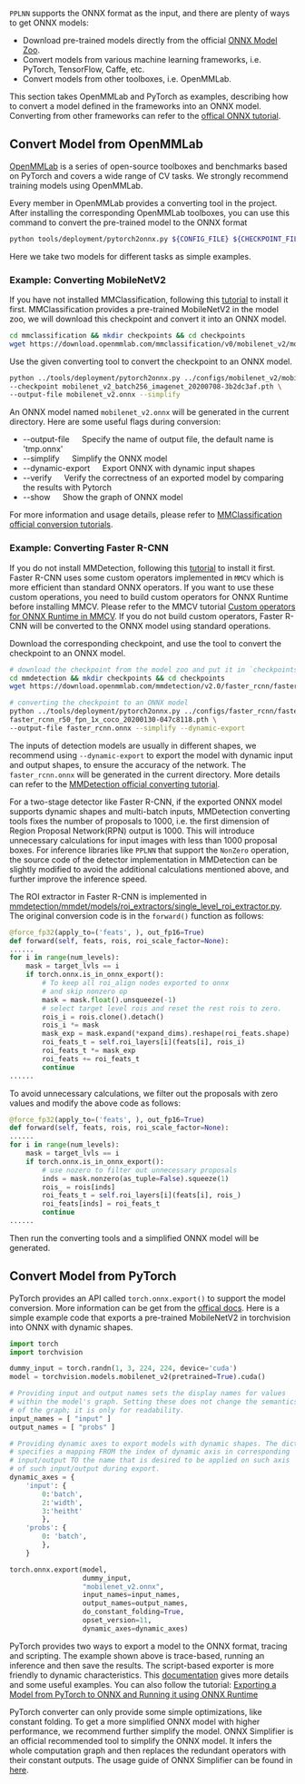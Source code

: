 `PPLNN` supports the ONNX format as the input, and there are plenty of ways to get ONNX models:
* Download pre-trained models directly from the official [ONNX Model Zoo](https://github.com/onnx/models).
* Convert models from various machine learning frameworks, i.e. PyTorch, TensorFlow, Caffe, etc.
* Convert models from other toolboxes, i.e. OpenMMLab.

This section takes OpenMMLab and PyTorch as examples, describing how to convert a model defined in the frameworks into an ONNX model. Converting from other frameworks can refer to the [offical ONNX tutorial](https://github.com/onnx/tutorials).


## Convert Model from OpenMMLab

[OpenMMLab](https://github.com/open-mmlab) is a series of open-source toolboxes and benchmarks based on PyTorch and covers a wide range of CV tasks. We strongly recommend training models using OpenMMLab.

Every member in OpenMMLab provides a converting tool in the project. After installing the corresponding OpenMMLab toolboxes, you can use this command to convert the pre-trained model to the ONNX format
```bash
python tools/deployment/pytorch2onnx.py ${CONFIG_FILE} ${CHECKPOINT_FILE} --output_file ${ONNX_FILE} [--shape ${INPUT_SHAPE} --dynamic-export --verify]
```
Here we take two models for different tasks as simple examples.

### Example: Converting MobileNetV2

If you have not installed MMClassification, following this [tutorial](https://github.com/open-mmlab/mmclassification/blob/master/docs/install.md) to install it first. MMClassification provides a pre-trained MobileNetV2 in the model zoo, we will download this checkpoint and convert it into an ONNX model.

```bash
cd mmclassification && mkdir checkpoints && cd checkpoints
wget https://download.openmmlab.com/mmclassification/v0/mobilenet_v2/mobilenet_v2_batch256_imagenet_20200708-3b2dc3af.pth
```

Use the given converting tool to convert the checkpoint to an ONNX model.

```bash
python ../tools/deployment/pytorch2onnx.py ../configs/mobilenet_v2/mobilenet_v2_b32x8_imagenet.py \
--checkpoint mobilenet_v2_batch256_imagenet_20200708-3b2dc3af.pth \
--output-file mobilenet_v2.onnx --simplify
```

An ONNX model named `mobilenet_v2.onnx` will be generated in the current directory.
Here are some useful flags during conversion:
* --output-file &emsp; Specify the name of output file, the default name is 'tmp.onnx'
* --simplify &emsp; Simplify the ONNX model
* --dynamic-export &emsp; Export ONNX with dynamic input shapes
* --verify &emsp; Verify the correctness of an exported model by comparing the results with Pytorch
* --show &emsp; Show the graph of ONNX model

For more information and usage details, please refer to [MMClassification official conversion tutorials](https://github.com/open-mmlab/mmclassification/blob/master/docs_zh-CN/tools/pytorch2onnx.md).

### Example: Converting Faster R-CNN

If you do not install MMDetection, following this [tutorial](https://github.com/open-mmlab/mmdetection/blob/master/docs/get_started.md) to install it first. Faster R-CNN uses some custom operators implemented in `MMCV` which is more efficient than standard ONNX operators. If you want to use these custom operations, you need to build custom operators for ONNX Runtime before installing MMCV. Please refer to the MMCV tutorial [Custom operators for ONNX Runtime in MMCV](https://github.com/open-mmlab/mmcv/blob/master/docs/deployment/onnxruntime_op.md#how-to-build-custom-operators-for-onnx-runtime). If you do not build custom operators, Faster R-CNN will be converted to the ONNX model using standard operations.

Download the corresponding checkpoint, and use the tool to convert the checkpoint to an ONNX model.
```bash
# download the checkpoint from the model zoo and put it in `checkpoints/`
cd mmdetection && mkdir checkpoints && cd checkpoints
wget https://download.openmmlab.com/mmdetection/v2.0/faster_rcnn/faster_rcnn_r50_fpn_1x_coco/faster_rcnn_r50_fpn_1x_coco_20200130-047c8118.pth

# converting the checkpoint to an ONNX model
python ../tools/deployment/pytorch2onnx.py ../configs/faster_rcnn/faster_rcnn_r50_fpn_1x_coco.py \
faster_rcnn_r50_fpn_1x_coco_20200130-047c8118.pth \
--output-file faster_rcnn.onnx --simplify --dynamic-export
```

The inputs of detection models are usually in different shapes, we recommend using `--dynamic-export` to export the model with dynamic input and output shapes, to ensure the accuracy of the network. 
The `faster_rcnn.onnx` will be generated in the current directory. More details can refer to the [MMDetection official converting tutorial](https://github.com/open-mmlab/mmdetection/blob/master/docs/tutorials/pytorch2onnx.md).



For a two-stage detector like Faster R-CNN, if the exported ONNX model supports dynamic shapes and multi-batch inputs, MMDetection converting tools fixes the number of proposals to 1000, i.e. the first dimension of Region Proposal Network(RPN) output is 1000. This will introduce unnecessary calculations for input images with less than 1000 proposal boxes. For inference libraries like `PPLNN` that support the `NonZero` operation, the source code of the detector implementation in MMDetection can be slightly modified to avoid the additional calculations mentioned above, and further improve the inference speed.

The ROI extractor in Faster R-CNN is implemented in [mmdetection/mmdet/models/roi_extractors/single_level_roi_extractor.py](https://github.com/open-mmlab/mmdetection/blob/30a7073a328aebccb24bd6bef2f13d3ddfca765f/mmdet/models/roi_heads/roi_extractors/single_level_roi_extractor.py#L85). The original conversion code is in the `forward()` function as follows:

```python
@force_fp32(apply_to=('feats', ), out_fp16=True)
def forward(self, feats, rois, roi_scale_factor=None):
......
for i in range(num_levels):
    mask = target_lvls == i
    if torch.onnx.is_in_onnx_export():
        # To keep all roi_align nodes exported to onnx
        # and skip nonzero op
        mask = mask.float().unsqueeze(-1)
        # select target level rois and reset the rest rois to zero.
        rois_i = rois.clone().detach()
        rois_i *= mask
        mask_exp = mask.expand(*expand_dims).reshape(roi_feats.shape)
        roi_feats_t = self.roi_layers[i](feats[i], rois_i)
        roi_feats_t *= mask_exp
        roi_feats += roi_feats_t
        continue
......
```

To avoid unnecessary calculations, we filter out the proposals with zero values and modify the above code as follows:

```python
@force_fp32(apply_to=('feats', ), out_fp16=True)
def forward(self, feats, rois, roi_scale_factor=None):
......
for i in range(num_levels):
    mask = target_lvls == i
    if torch.onnx.is_in_onnx_export():
        # use nozero to filter out unnecessary proposals
        inds = mask.nonzero(as_tuple=False).squeeze(1)
        rois_ = rois[inds]
        roi_feats_t = self.roi_layers[i](feats[i], rois_)
        roi_feats[inds] = roi_feats_t
        continue
......
```

Then run the converting tools and a simplified ONNX model will be generated.


## Convert Model from PyTorch
PyTorch provides an API called `torch.onnx.export()` to support the model conversion. More information can be get from the [offical docs](https://pytorch.org/docs/stable/onnx.html?highlight=torch%20onnx%20export#torch.onnx.export). Here is a simple example code that exports a pre-trained MobileNetV2 in torchvision into ONNX with dynamic shapes.

```python
import torch
import torchvision

dummy_input = torch.randn(1, 3, 224, 224, device='cuda')
model = torchvision.models.mobilenet_v2(pretrained=True).cuda()

# Providing input and output names sets the display names for values
# within the model's graph. Setting these does not change the semantics
# of the graph; it is only for readability.
input_names = [ "input" ]
output_names = [ "probs" ]

# Providing dynamic axes to export models with dynamic shapes. The dictionary 
# specifies a mapping FROM the index of dynamic axis in corresponding 
# input/output TO the name that is desired to be applied on such axis 
# of such input/output during export.
dynamic_axes = {
    'input': {
        0:'batch',
        2:'width',
        3:'heitht'
        },
    'probs': {
        0: 'batch',
        },
    }

torch.onnx.export(model, 
                  dummy_input, 
                  "mobilenet_v2.onnx", 
                  input_names=input_names, 
                  output_names=output_names, 
                  do_constant_folding=True,
                  opset_version=11, 
                  dynamic_axes=dynamic_axes)
```

PyTorch provides two ways to export a model to the ONNX format, tracing and scripting. The example shown above is trace-based, running an inference and then save the results. The script-based exporter is more friendly to dynamic characteristics. This [documentation](https://pytorch.org/docs/stable/onnx.html) gives more details and some useful examples. You can also follow the tutorial: [Exporting a Model from PyTorch to ONNX and Running it using ONNX Runtime](https://pytorch.org/tutorials/advanced/super_resolution_with_onnxruntime.html)

PyTorch converter can only provide some simple optimizations, like constant folding. To get a more simplified ONNX model with higher performance, we recommend further simplify the model. ONNX Simplifier is an official recommended tool to simplify the ONNX model. It infers the whole computation graph and then replaces the redundant operators with their constant outputs. The usage guide of ONNX Simplifier can be found in [here](https://github.com/daquexian/onnx-simplifier).
